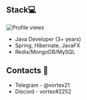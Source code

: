 ## Stack💻
![Profile views](https://gpvc.arturio.dev/xVorttex)
* Java Developer (3+ years)
* Spring, Hibernate, JavaFX
* Redis/MongoDB/MySQL

## Contacts 💭
* Telegram - @vortex21
* Discord - vortex#2252 
